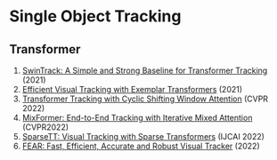 #  Single Object Tracking

## Transformer
1. [SwinTrack: A Simple and Strong Baseline for Transformer Tracking](https://arxiv.org/abs/2112.00995) (2021)
2. [Efficient Visual Tracking with Exemplar Transformers](https://arxiv.org/abs/2112.09686) (2021)
3. [Transformer Tracking with Cyclic Shifting Window Attention](https://arxiv.org/abs/2205.03806) (CVPR 2022)
4. [MixFormer: End-to-End Tracking with Iterative Mixed Attention](https://arxiv.org/abs/2203.11082) (CVPR2022)
5. [SparseTT: Visual Tracking with Sparse Transformers](https://arxiv.org/abs/2205.03776) (IJCAI 2022)
6. [FEAR: Fast, Efficient, Accurate and Robust Visual Tracker](https://arxiv.org/abs/2112.07957) (2022)
